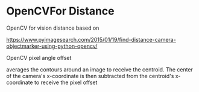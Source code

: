 # OpenCVFor Distance

OpenCV for vision distance based on

https://www.pyimagesearch.com/2015/01/19/find-distance-camera-objectmarker-using-python-opencv/

OpenCV pixel angle offset

averages the contours around an image to receive the centroid. The center of the camera's x-coordinate is then subtracted from the
centroid's x-coordinate to receive the pixel offset

